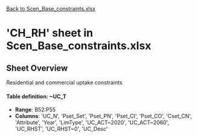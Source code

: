 [Back to Scen_Base_constraints.xlsx](README.md)

# 'CH_RH' sheet in Scen_Base_constraints.xlsx

## Sheet Overview

Residential and commercial uptake constraints

#### Table definition: ~UC_T
- **Range**: B52:P55
- **Columns**: 'UC_N', 'Pset_Set', 'Pset_PN', 'Pset_CI', 'Pset_CO', 'Cset_CN', 'Attribute', 'Year', 'LimType', 'UC_ACT~2020', 'UC_ACT~2060', 'UC_RHST', 'UC_RHST~0', 'UC_Desc'

